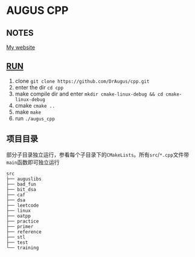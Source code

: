 # AUGUS CPP

## NOTES

[My website](https://augusmeow.github.io/code/cpp/)

## [RUN](./.github/workflows/cmake.yml)

1. clone `git clone https://github.com/DrAugus/cpp.git`
2. enter the dir `cd cpp`
3. make compile dir and enter `mkdir cmake-linux-debug && cd cmake-linux-debug`
4. cmake `cmake ..`
5. make `make`
6. run `./augus_cpp`

## 项目目录

部分子目录独立运行，参看每个子目录下的`CMakeLists`。所有`src`/`*.cpp`文件带`main`函数即可独立运行

```
src
├── auguslibs
├── bad_fun
├── bit_dsa
├── caf
├── dsa
├── leetcode
├── linux
├── oatpp
├── practice
├── primer
├── reference
├── stl
├── test
└── training
```

